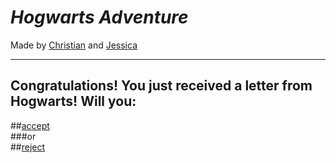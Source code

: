 # _Hogwarts Adventure_
Made by [Christian](https://github.com/christianf9156) and [Jessica](https://github.com/jessicaw9494) 

---
## Congratulations! You just received a letter from Hogwarts! Will you:
##[accept](..accept.md)  
###or   
##[reject](..reject.md)

